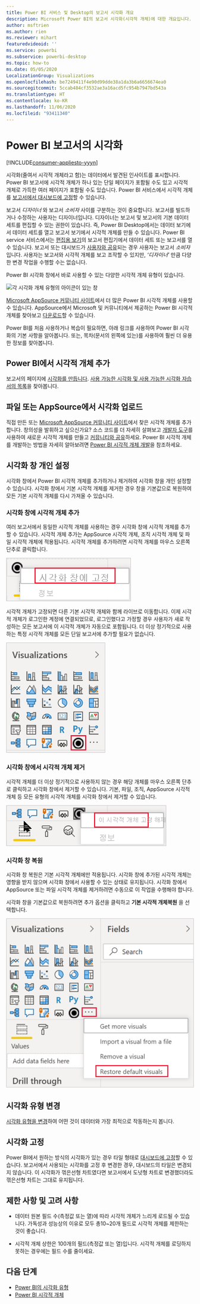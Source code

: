 ```yaml
---
title: Power BI 서비스 및 Desktop의 보고서 시각화 개요
description: Microsoft Power BI의 보고서 시각화(시각적 개체)에 대한 개요입니다.
author: msftrien
ms.author: rien
ms.reviewer: mihart
featuredvideoid: ''
ms.service: powerbi
ms.subservice: powerbi-desktop
ms.topic: how-to
ms.date: 05/05/2020
LocalizationGroup: Visualizations
ms.openlocfilehash: be7249411f4e90d99dde38a1da3b6a6656674ea0
ms.sourcegitcommit: 5ccab484cf3532ae3a16acd5fc954b7947bd543a
ms.translationtype: HT
ms.contentlocale: ko-KR
ms.lasthandoff: 11/06/2020
ms.locfileid: "93411340"
---
```

# <a name="visualizations-in-power-bi-reports"></a>Power BI 보고서의 시각화

[!INCLUDE[consumer-appliesto-yyyn](../includes/consumer-appliesto-yyyn.md)]    

시각화(줄여서 시각적 개체라고 함)는 데이터에서 발견된 인사이트를 표시합니다. Power BI 보고서에 시각적 개체가 하나 있는 단일 페이지가 포함될 수도 있고 시각적 개체로 가득한 여러 페이지가 포함될 수도 있습니다. Power BI 서비스에서 시각적 개체를 [보고서에서 대시보드에 고정](../create-reports/service-dashboard-pin-tile-from-report.md)할 수 있습니다.

보고서 *디자이너* 와 보고서 *소비자* 사이를 구분하는 것이 중요합니다.  보고서를 빌드하거나 수정하는 사용자는 디자이너입니다.  디자이너는 보고서 및 보고서의 기본 데이터 세트를 편집할 수 있는 권한이 있습니다. 즉, Power BI Desktop에서는 데이터 보기에서 데이터 세트를 열고 보고서 보기에서 시각적 개체를 만들 수 있습니다. Power BI service 서비스에서는 [편집용 보기](../consumer/end-user-reading-view.md)의 보고서 편집기에서 데이터 세트 또는 보고서를 열 수 있습니다. 보고서 또는 대시보드가 [사용자와 공유](../consumer/end-user-shared-with-me.md)되는 경우 사용자는 보고서 *소비자* 입니다. 사용자는 보고서와 시각적 개체를 보고 조작할 수 있지만, *‘디자이너’* 만큼 다양한 변경 작업을 수행할 수는 없습니다.

Power BI 시각화 창에서 바로 사용할 수 있는 다양한 시각적 개체 유형이 있습니다.

![각 시각화 개체 유형의 아이콘이 있는 창](media/power-bi-report-visualizations/power-bi-icons.png)

[Microsoft AppSource 커뮤니티 사이트](https://appsource.microsoft.com)에서 더 많은 Power BI 시각적 개체를 사용할 수 있습니다. AppSource에서 Microsoft 및 커뮤니티에서 제공하는 Power BI 시각적 개체를 찾아보고 [다운로드](https://appsource.microsoft.com/marketplace/apps?page=1&product=power-bi-visuals)할 수 있습니다.

Power BI를 처음 사용하거나 복습이 필요하면, 아래 링크를 사용하여 Power BI 시각화의 기본 사항을 알아봅니다.  또는, 목차(문서의 왼쪽에 있는)를 사용하여 훨씬 더 유용한 정보를 찾아봅니다.

## <a name="add-a-visualization-in-power-bi"></a>Power BI에서 시각적 개체 추가

보고서의 페이지에 [시각화를 만듭니다](power-bi-report-add-visualizations-i.md). [사용 가능한 시각화 및 사용 가능한 시각화 자습서의 목록](power-bi-visualization-types-for-reports-and-q-and-a.md)을 찾아봅니다. 

## <a name="upload-a-visualization-from-a-file-or-from-appsource"></a>파일 또는 AppSource에서 시각화 업로드

직접 만든 또는 [Microsoft AppSource 커뮤니티 사이트](https://appsource.microsoft.com/marketplace/apps?product=power-bi-visuals)에서 찾은 시각적 개체를 추가합니다. 창의성을 발휘하고 싶으신가요? 소스 코드를 더 자세히 살펴보고 [개발자 도구](../developer/visuals/environment-setup.md)를 사용하여 새로운 시각적 개체를 만들고 [커뮤니티와 공유](../developer/visuals/office-store.md)하세요. Power BI 시각적 개체를 개발하는 방법을 자세히 알아보려면 [Power BI 시각적 개체 개발](../developer/visuals/develop-circle-card.md)을 참조하세요.

## <a name="personalize-your-visualization-pane"></a>시각화 창 개인 설정

시각화 창에서 Power BI 시각적 개체를 추가하거나 제거하여 시각화 창을 개인 설정할 수 있습니다. 시각화 창에서 기본 시각적 개체를 제거한 경우 창을 기본값으로 복원하여 모든 기본 시각적 개체를 다시 가져올 수 있습니다.

### <a name="add-a-visual-to-the-visualization-pane"></a>시각화 창에 시각적 개체 추가

여러 보고서에서 동일한 시각적 개체를 사용하는 경우 시각화 창에 시각적 개체를 추가할 수 있습니다. 시각적 개체 추가는 AppSource 시각적 개체, 조직 시각적 개체 및 파일 시각적 개체에 적용됩니다. 시각적 개체를 추가하려면 시각적 개체를 마우스 오른쪽 단추로 클릭합니다.

![시각화 창에 고정](media/power-bi-report-visualizations/power-bi-pin-custom-visual-option.png)

시각적 개체가 고정되면 다른 기본 시각적 개체와 함께 라이브로 이동합니다. 이제 시각적 개체가 로그인한 계정에 연결되었므로, 로그인했다고 가정할 경우 사용자가 새로 작성하는 모든 보고서에 이 시각적 개체가 자동으로 포함됩니다. 더 이상 정기적으로 사용하는 특정 시각적 개체를 모든 단일 보고서에 추가할 필요가 없습니다.

![개인 설정된 시각화 창](media/power-bi-report-visualizations/power-bi-personalized-visualization-pane.png)

### <a name="remove-a-visual-from-the-visualization-pane"></a>시각화 창에서 시각적 개체 제거

시각적 개체를 더 이상 정기적으로 사용하지 않는 경우 해당 개체를 마우스 오른쪽 단추로 클릭하고 시각화 창에서 제거할 수 있습니다. 기본, 파일, 조직, AppSource 시각적 개체 등 모든 유형의 시각적 개체를 시각화 창에서 제거할 수 있습니다.

![시각화 창에서 고정 해제](media/power-bi-report-visualizations/unpin-visual.png)

### <a name="restore-the-visualization-pane"></a>시각화 창 복원

시각화 창 복원은 기본 시각적 개체에만 적용됩니다. 시각화 창에 추가된 시각적 개체는 영향을 받지 않으며 시각화 창에서 사용할 수 있는 상태로 유지됩니다. 시각화 창에서 AppSource 또는 파일 시각적 개체를 제거하려면 수동으로 이 작업을 수행해야 합니다.

시각화 창을 기본값으로 복원하려면 추가 옵션을 클릭하고 **기본 시각적 개체복원** 을 선택합니다.

![시각화 창을 기본값으로 복원](media/power-bi-report-visualizations/restore-default.png)

## <a name="change-the-visualization-type"></a>시각화 유형 변경

[시각화 유형을 변경](power-bi-report-change-visualization-type.md)하여 어떤 것이 데이터와 가장 최적으로 작동하는지 봅니다.

## <a name="pin-the-visualization"></a>시각화 고정

Power BI에서 원하는 방식의 시각화가 있는 경우 타일 형태로 [대시보드에 고정](../create-reports/service-dashboard-pin-tile-from-report.md)할 수 있습니다. 보고서에서 사용되는 시각화를 고정 후 변경한 경우, 대시보드의 타일은 변경되지 않습니다. 이 시각화가 꺾은선형 차트였다면 보고서에서 도넛형 차트로 변경했더라도 꺾은선형 차트는 그대로 유지됩니다.

## <a name="limitations-and-considerations"></a>제한 사항 및 고려 사항
- 데이터 원본 필드 수(측정값 또는 열)에 따라 시각적 개체가 느리게 로드될 수 있습니다.  가독성과 성능상의 이유로 모두 총10~20개 필드로 시각적 개체를 제한하는 것이 좋습니다. 

- 시각적 개체 상한은 100개의 필드(측정값 또는 열)입니다. 시각적 개체를 로딩하지 못하는 경우에는 필드 수를 줄이세요.

## <a name="next-steps"></a>다음 단계

* [Power BI의 시각화 유형](power-bi-visualization-types-for-reports-and-q-and-a.md)
* [Power BI 시각적 개체](../developer/visuals/power-bi-custom-visuals.md)
